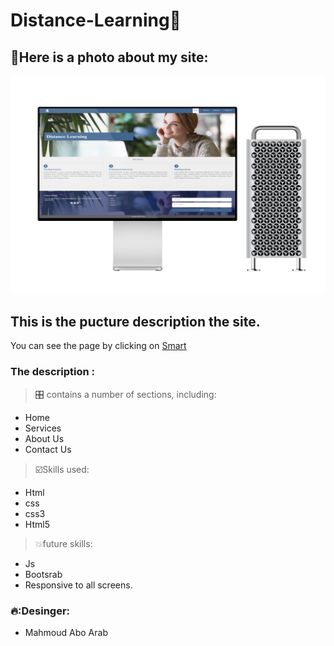 # Distance-Learning📔

 ## 📸Here is a photo about my site:
 
 <img src ="img/mockuper.png" width="800px" heighet="800px">


 ## This is the pucture description the site.
 
You can see the page by clicking on [Smart]( https://mahmoudmohmedaboarab.github.io/Distance-Learning/)


### The description :


> 🎛️ contains a number of sections, including:

- Home
- Services
- About Us
- Contact Us


> ☑️Skills used:

- Html
- css
- css3
- Html5

> 💥future skills:
- Js
- Bootsrab
- Responsive to all screens.


### 🔥:Desinger:

- Mahmoud Abo Arab

